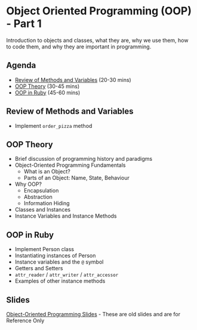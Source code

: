 # Object Oriented Programming (OOP) - Part 1

Introduction to objects and classes, what they are, why we use them, how to code them, and why they are important in programming.

## Agenda

* [Review of Methods and Variables](#review-of-methods-and-variables) (20-30 mins)
* [OOP Theory](#oop-theory) (30-45 mins)
* [OOP in Ruby](#oop-in-ruby) (45-60 mins)

## Review of Methods and Variables

* Implement `order_pizza` method

## OOP Theory

* Brief discussion of programming history and paradigms
* Object-Oriented Programming Fundamentals
  * What is an Object?
  * Parts of an Object: Name, State, Behaviour
* Why OOP?
  * Encapsulation
  * Abstraction
  * Information Hiding
* Classes and Instances
* Instance Variables and Instance Methods

## OOP in Ruby

* Implement Person class
* Instantiating instances of Person
* Instance variables and the `@` symbol
* Getters and Setters
* `attr_reader` / `attr_writer` / `attr_accessor`
* Examples of other instance methods

## Slides

[Object-Oriented Programming Slides](http://bitmakerlabs.s3.amazonaws.com/slides/cohort9/Object-Oriented%20Programming.pdf) - These are old slides and are for Reference Only
